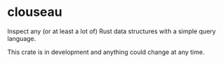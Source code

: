 # clouseau

Inspect any (or at least a lot of) Rust data structures with a simple query language.

This crate is in development and anything could change at any time.

